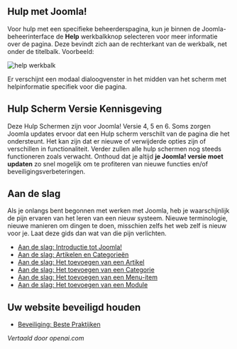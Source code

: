 <!-- Filename: Help5.x:Start_Here  / Display title: Begin hier -->

## Hulp met Joomla!

Voor hulp met een specifieke beheerderspagina, kun je binnen de Joomla-beheerinterface de **Help** werkbalkknop selecteren voor meer informatie over de pagina. Deze bevindt zich aan de rechterkant van de werkbalk, net onder de titelbalk. Voorbeeld:

![help werkbalk](../../../nl/images/help-screens/start-here-top-bars.png)

Er verschijnt een modaal dialoogvenster in het midden van het scherm met helpinformatie specifiek voor die pagina.

## Hulp Scherm Versie Kennisgeving

Deze Hulp Schermen zijn voor Joomla! Versie 4, 5 en 6. Soms zorgen Joomla updates
ervoor dat een Hulp scherm verschilt van de pagina die het ondersteunt. Het kan zijn
dat er nieuwe of verwijderde opties zijn of verschillen in functionaliteit. Verder
zullen alle hulp schermen nog steeds functioneren zoals verwacht. Onthoud dat je 
altijd **je Joomla! versie moet updaten** zo snel mogelijk om te profiteren
van nieuwe functies en/of beveiligingsverbeteringen.

## Aan de slag

Als je onlangs bent begonnen met werken met Joomla, heb je waarschijnlijk de pijn ervaren van het leren van een nieuw systeem. Nieuwe terminologie, nieuwe manieren om dingen te doen, misschien zelfs het web zelf is nieuw voor je. Laat deze gids dan wat van die pijn verlichten.

- [Aan de slag: Introductie tot Joomla!](jdocmanual?article=user/getting-started/introduction-to-joomla "Introductie tot Joomla!")
- [Aan de slag: Artikelen en Categorieën](jdocmanual?article=user/getting-started/articles-and-categories "Artikelen en Categorieën")
- [Aan de slag: Het toevoegen van een Artikel](jdocmanual?article=user/getting-started/adding-an-article "Het toevoegen van een Artikel")
- [Aan de slag: Het toevoegen van een Categorie](jdocmanual?article=user/getting-started/adding-a-category "Het toevoegen van een Categorie")
- [Aan de slag: Het toevoegen van een Menu-item](jdocmanual?article=user/getting-started/adding-a-menu-item "Het toevoegen van een Menu-item")
- [Aan de slag: Het toevoegen van een Module](jdocmanual?article=user/getting-started/adding-a-module "Het toevoegen van een Module")

## Uw website beveiligd houden

- [Beveiliging: Beste Praktijken](jdocmanual?article=user/security/best-practices "Beveiliging: Beste Praktijken")

*Vertaald door openai.com*

